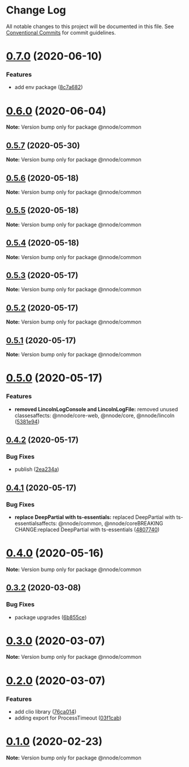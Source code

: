 # Change Log

All notable changes to this project will be documented in this file.
See [Conventional Commits](https://conventionalcommits.org) for commit guidelines.

# [0.7.0](https://github.com/nativecode-dev/nativenode/compare/@nnode/common@0.6.0...@nnode/common@0.7.0) (2020-06-10)


### Features

* add env package ([8c7a682](https://github.com/nativecode-dev/nativenode/commit/8c7a682d2b3d0ad513d0610fecf365b4922d9ac6))





# [0.6.0](https://github.com/nativecode-dev/nativenode/compare/@nnode/common@0.6.0-next.2...@nnode/common@0.6.0) (2020-06-04)

**Note:** Version bump only for package @nnode/common





## [0.5.7](https://github.com/nativecode-dev/nativenode/compare/@nnode/common@0.5.7-next.0...@nnode/common@0.5.7) (2020-05-30)

**Note:** Version bump only for package @nnode/common





## [0.5.6](https://github.com/nativecode-dev/nativenode/compare/@nnode/common@0.5.6-next.0...@nnode/common@0.5.6) (2020-05-18)

**Note:** Version bump only for package @nnode/common





## [0.5.5](https://github.com/nativecode-dev/nativenode/compare/@nnode/common@0.5.5-next.0...@nnode/common@0.5.5) (2020-05-18)

**Note:** Version bump only for package @nnode/common





## [0.5.4](https://github.com/nativecode-dev/nativenode/compare/@nnode/common@0.5.4-next.0...@nnode/common@0.5.4) (2020-05-18)

**Note:** Version bump only for package @nnode/common





## [0.5.3](https://github.com/nativecode-dev/nativenode/compare/@nnode/common@0.5.3-next.0...@nnode/common@0.5.3) (2020-05-17)

**Note:** Version bump only for package @nnode/common





## [0.5.2](https://github.com/nativecode-dev/nativenode/compare/@nnode/common@0.5.2-next.1...@nnode/common@0.5.2) (2020-05-17)

**Note:** Version bump only for package @nnode/common





## [0.5.1](https://github.com/nativecode-dev/nativenode/compare/@nnode/common@0.5.1-next.0...@nnode/common@0.5.1) (2020-05-17)

**Note:** Version bump only for package @nnode/common





# [0.5.0](https://github.com/nativecode-dev/nativenode/compare/@nnode/common@0.4.2...@nnode/common@0.5.0) (2020-05-17)


### Features

* **removed LincolnLogConsole and LincolnLogFile:** removed unused classesaffects: @nnode/core-web, @nnode/core, @nnode/lincoln ([5381e94](https://github.com/nativecode-dev/nativenode/commit/5381e946ebd99831c49ff0e0a13d8053b9f16098))





## [0.4.2](https://github.com/nativecode-dev/nativenode/compare/@nnode/common@0.4.2-next.1...@nnode/common@0.4.2) (2020-05-17)


### Bug Fixes

* publish ([2ea234a](https://github.com/nativecode-dev/nativenode/commit/2ea234ab8e3bb12774f5045edeabead414aedfce))





## [0.4.1](https://github.com/nativecode-dev/nativenode/compare/@nnode/common@0.4.0...@nnode/common@0.4.1) (2020-05-17)


### Bug Fixes

* **replace DeepPartial with ts-essentials:** replaced DeepPartial with ts-essentialsaffects: @nnode/common, @nnode/coreBREAKING CHANGE:replaced DeepPartial with ts-essentials ([4807740](https://github.com/nativecode-dev/nativenode/commit/4807740309213961a2d7abe1138c9905dc3b8d74))





# [0.4.0](https://github.com/nativecode-dev/nativenode/compare/@nnode/common@0.4.0-next.0...@nnode/common@0.4.0) (2020-05-16)

**Note:** Version bump only for package @nnode/common





## [0.3.2](https://github.com/nativecode-dev/nativenode/compare/@nnode/common@0.3.0-next.3...@nnode/common@0.3.2) (2020-03-08)


### Bug Fixes

* package upgrades ([6b855ce](https://github.com/nativecode-dev/nativenode/commit/6b855ce990b9e85ca45354ca3e22f0d73fe4cbc2))





# [0.3.0](https://github.com/nativecode-dev/nativenode/compare/@nnode/common@0.2.0...@nnode/common@0.3.0) (2020-03-07)

**Note:** Version bump only for package @nnode/common





# [0.2.0](https://github.com/nativecode-dev/nativenode/compare/@nnode/common@0.1.0...@nnode/common@0.2.0) (2020-03-07)


### Features

* add clio library ([76ca014](https://github.com/nativecode-dev/nativenode/commit/76ca0144506c760b243363112689c2267a0601e9))
* adding export for ProcessTimeout ([03f1cab](https://github.com/nativecode-dev/nativenode/commit/03f1cabc5d2c6c5a0b3863ff560ed1505dd69ab6))





# [0.1.0](https://github.com/nativecode-dev/nativenode/compare/@nnode/common@0.1.0-next.0...@nnode/common@0.1.0) (2020-02-23)

**Note:** Version bump only for package @nnode/common
